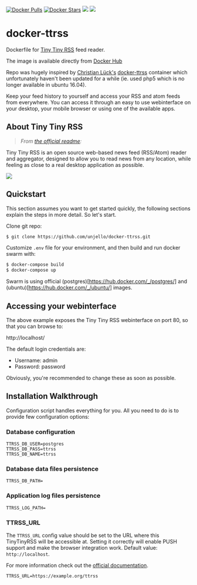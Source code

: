 [![Docker Pulls](https://img.shields.io/docker/pulls/unjello/ttrss.svg)](https://hub.docker.com/r/unjello/ttrss/)
[![Docker Stars](https://img.shields.io/docker/stars/unjello/ttrss.svg)](https://hub.docker.com/r/unjello/ttrss/)
[![](https://images.microbadger.com/badges/image/unjello/ttrss.svg)](https://microbadger.com/images/unjello/ttrss)
[![](https://images.microbadger.com/badges/version/unjello/ttrss.svg)](https://microbadger.com/images/unjello/ttrss)

# docker-ttrss

Dockerfile for [Tiny Tiny RSS](http://tt-rss.org) feed reader.

The image is available directly from [Docker Hub](https://hub.docker.com/r/unjello/ttrss/)

Repo was hugely inspired by [Christian Lück's](https://github.com/clue) [docker-ttrss](https://github.com/clue/docker-ttrss) container which unfortunately haven't been updated for a while (ie. used php5 which is no longer available in ubuntu 16.04).

Keep your feed history to yourself and access your RSS and atom feeds from everywhere.
You can access it through an easy to use webinterface on your desktop, your mobile browser
or using one of the available apps.


## About Tiny Tiny RSS

> *From [the official readme](http://tt-rss.org/redmine/projects/tt-rss/wiki):*

Tiny Tiny RSS is an open source web-based news feed (RSS/Atom) reader and aggregator,
designed to allow you to read news from any location,
while feeling as close to a real desktop application as possible.

![](https://tt-rss.org/images/17.1/shot.png)

## Quickstart

This section assumes you want to get started quickly, the following sections explain the
steps in more detail. So let's start.

Clone git repo:
```bash
$ git clone https://github.com/unjello/docker-ttrss.git
```

Customize `.env` file for your environment, and then build and run docker swarm with:
```bash
$ docker-compose build
$ docker-compose up
```

Swarm is using official (postgres)[https://hub.docker.com/_/postgres/] and (ubuntu)[https://hub.docker.com/_/ubuntu/] images.

## Accessing your webinterface

The above example exposes the Tiny Tiny RSS webinterface on port 80, so that you can browse to:

http://localhost/

The default login credentials are:

* Username: admin
* Password: password

Obviously, you're recommended to change these as soon as possible.

## Installation Walkthrough

Configuration script handles everything for you. All you need to do is to provide few configuration options:


### Database configuration

```
TTRSS_DB_USER=postgres
TTRSS_DB_PASS=ttrss
TTRSS_DB_NAME=ttrss
```

### Database data files persistence

```
TTRSS_DB_PATH=
```

### Application log files persistence

```
TTRSS_LOG_PATH=
```

### TTRSS_URL

The `TTRSS_URL` config value should be set to the URL where this TinyTinyRSS
will be accessible at. Setting it correctly will enable PUSH support and make
the browser integration work. Default value: `http://localhost`.

For more information check out the [official documentation](https://github.com/gothfox/Tiny-Tiny-RSS/blob/master/config.php-dist#L22).

```
TTRSS_URL=https://example.org/ttrss
```
